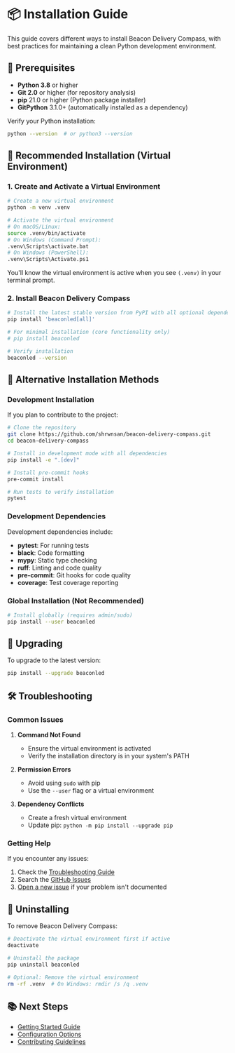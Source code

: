 # 📦 Installation Guide

This guide covers different ways to install Beacon Delivery Compass, with best practices for maintaining a clean Python development environment.

## 🏁 Prerequisites

- **Python 3.8** or higher
- **Git 2.0** or higher (for repository analysis)
- **pip** 21.0 or higher (Python package installer)
- **GitPython** 3.1.0+ (automatically installed as a dependency)

Verify your Python installation:
```bash
python --version  # or python3 --version
```

## 🚀 Recommended Installation (Virtual Environment)

### 1. Create and Activate a Virtual Environment

```bash
# Create a new virtual environment
python -m venv .venv

# Activate the virtual environment
# On macOS/Linux:
source .venv/bin/activate
# On Windows (Command Prompt):
.venv\Scripts\activate.bat
# On Windows (PowerShell):
.venv\Scripts\Activate.ps1
```

You'll know the virtual environment is active when you see `(.venv)` in your terminal prompt.

### 2. Install Beacon Delivery Compass

```bash
# Install the latest stable version from PyPI with all optional dependencies
pip install 'beaconled[all]'

# For minimal installation (core functionality only)
# pip install beaconled

# Verify installation
beaconled --version
```

## 🔧 Alternative Installation Methods

### Development Installation

If you plan to contribute to the project:

```bash
# Clone the repository
git clone https://github.com/shrwnsan/beacon-delivery-compass.git
cd beacon-delivery-compass

# Install in development mode with all dependencies
pip install -e ".[dev]"

# Install pre-commit hooks
pre-commit install

# Run tests to verify installation
pytest
```

### Development Dependencies

Development dependencies include:
- **pytest**: For running tests
- **black**: Code formatting
- **mypy**: Static type checking
- **ruff**: Linting and code quality
- **pre-commit**: Git hooks for code quality
- **coverage**: Test coverage reporting

### Global Installation (Not Recommended)

```bash
# Install globally (requires admin/sudo)
pip install --user beaconled
```

## 🔄 Upgrading

To upgrade to the latest version:

```bash
pip install --upgrade beaconled
```

## 🛠️ Troubleshooting

### Common Issues

1. **Command Not Found**
   - Ensure the virtual environment is activated
   - Verify the installation directory is in your system's PATH

2. **Permission Errors**
   - Avoid using `sudo` with pip
   - Use the `--user` flag or a virtual environment

3. **Dependency Conflicts**
   - Create a fresh virtual environment
   - Update pip: `python -m pip install --upgrade pip`

### Getting Help

If you encounter any issues:
1. Check the [Troubleshooting Guide](troubleshooting.md)
2. Search the [GitHub Issues](https://github.com/shrwnsan/beacon-delivery-compass/issues)
3. [Open a new issue](https://github.com/shrwnsan/beacon-delivery-compass/issues/new) if your problem isn't documented

## 🧹 Uninstalling

To remove Beacon Delivery Compass:

```bash
# Deactivate the virtual environment first if active
deactivate

# Uninstall the package
pip uninstall beaconled

# Optional: Remove the virtual environment
rm -rf .venv  # On Windows: rmdir /s /q .venv
```

## 📚 Next Steps

- [Getting Started Guide](usage.md)
- [Configuration Options](configuration.md)
- [Contributing Guidelines](../CONTRIBUTING.md)